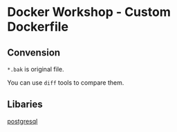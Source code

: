 # Docker Workshop - Custom Dockerfile

## Convension

`*.bak` is original file.

You can use `diff` tools to compare them.

## Libaries

[postgresql](./postgres/README.md)

